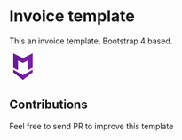 # Invoice template

This an invoice template, Bootstrap 4 based.

![Invoice](https://github.com/adam-p/markdown-here/raw/master/src/common/images/icon48.png "Preview")

## Contributions

Feel free to send PR to improve this template